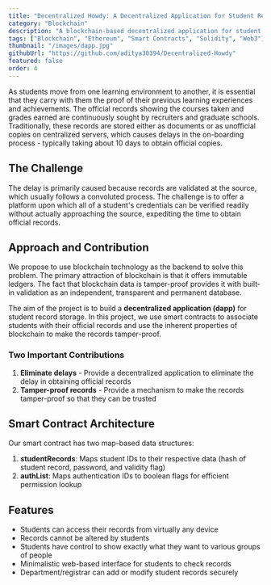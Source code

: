 ```yaml
---
title: "Decentralized Howdy: A Decentralized Application for Student Record Storage"
category: "Blockchain"
description: "A blockchain-based decentralized application for student record storage using Ethereum smart contracts to provide tamper-proof, readily verifiable academic credentials"
tags: ["Blockchain", "Ethereum", "Smart Contracts", "Solidity", "Web3"]
thumbnail: "/images/dapp.jpg"
githubUrl: "https://github.com/aditya30394/Decentralized-Howdy"
featured: false
order: 4
---
```


As students move from one learning environment to another, it is essential that they carry with them the proof of their previous learning experiences and achievements. The official records showing the courses taken and grades earned are continuously sought by recruiters and graduate schools. Traditionally, these records are stored either as documents or as unofficial copies on centralized servers, which causes delays in the on-boarding process - typically taking about 10 days to obtain official copies.

## The Challenge

The delay is primarily caused because records are validated at the source, which usually follows a convoluted process. The challenge is to offer a platform upon which all of a student's credentials can be verified readily without actually approaching the source, expediting the time to obtain official records.

## Approach and Contribution

We propose to use blockchain technology as the backend to solve this problem. The primary attraction of blockchain is that it offers immutable ledgers. The fact that blockchain data is tamper-proof provides it with built-in validation as an independent, transparent and permanent database.

The aim of the project is to build a **decentralized application (dapp)** for student record storage. In this project, we use smart contracts to associate students with their official records and use the inherent properties of blockchain to make the records tamper-proof.

### Two Important Contributions

1. **Eliminate delays** - Provide a decentralized application to eliminate the delay in obtaining official records
2. **Tamper-proof records** - Provide a mechanism to make the records tamper-proof so that they can be trusted

## Smart Contract Architecture

Our smart contract has two map-based data structures:

1. **studentRecords**: Maps student IDs to their respective data (hash of student record, password, and validity flag)
2. **authList**: Maps authentication IDs to boolean flags for efficient permission lookup

## Features

- Students can access their records from virtually any device
- Records cannot be altered by students
- Students have control to show exactly what they want to various groups of people
- Minimalistic web-based interface for students to check records
- Department/registrar can add or modify student records securely
